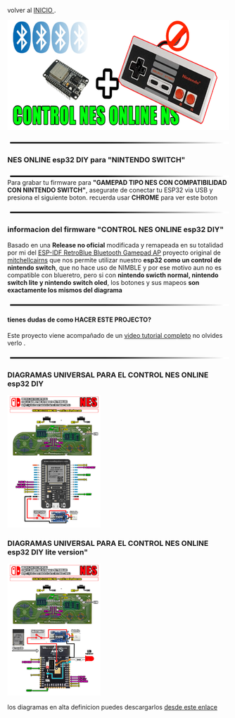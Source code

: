 
volver al [INICIO ](index.md).

<img src="imagenes/nes.png"
height="250">


<img src="imagenes/line.png"
height="5">

### NES ONLINE esp32 DIY para **"NINTENDO SWITCH"** 
<img src="imagenes/line.png"
height="5">
Para grabar tu firmware para **"GAMEPAD TIPO NES CON COMPATIBILIDAD CON NINTENDO SWITCH"**, asegurate de conectar tu ESP32 via USB y presiona el siguiente boton. recuerda usar **CHROME** para ver este boton


<script type="module" src="install-button.js?module"></script>
<esp-web-install-button manifest="firmware/firmware_build/nes-switch/manifest.json"></esp-web-install-button>

<img src="imagenes/line.png"
height="5">

### informacion del firmware **"CONTROL NES ONLINE esp32 DIY"**
Basado en una **Release no oficial** modificada y remapeada en su totalidad por mi del [ESP-IDF RetroBlue Bluetooth Gamepad AP](https://github.com/mitchellcairns/RetroBlue-ESP32) proyecto original de [mitchellcairns](https://github.com/mitchellcairns) que nos permite utilizar nuestro **esp32 como un control de nintendo switch**, que no hace uso de NIMBLE y por ese motivo aun no es compatible con blueretro, pero si con **nintendo swicth normal, nintendo switch lite y nintendo switch oled**,
los botones y sus mapeos **son exactamente los mismos del diagrama**



<img src="imagenes/line.png"
height="5">


#### tienes dudas de como HACER ESTE PROJECTO?


Este proyecto viene acompañado de un [video tutorial completo](https://youtu.be/o03lGDEhEgg) no olvides verlo .



<img src="imagenes/line.png"
height="5">
### DIAGRAMAS UNIVERSAL PARA EL CONTROL NES ONLINE esp32 DIY

<img src="imagenes/diagrama-nes.jpg"
height="300">
### DIAGRAMAS UNIVERSAL PARA EL CONTROL NES ONLINE esp32 DIY lite version"

<img src="imagenes/diagrama-nes-lite.jpg"
height="300">

los diagramas en alta definicion puedes descargarlos [desde este enlace](https://www.mundoyakara.com/2022/07/hacer-control-arcade-bluetooth.html)

